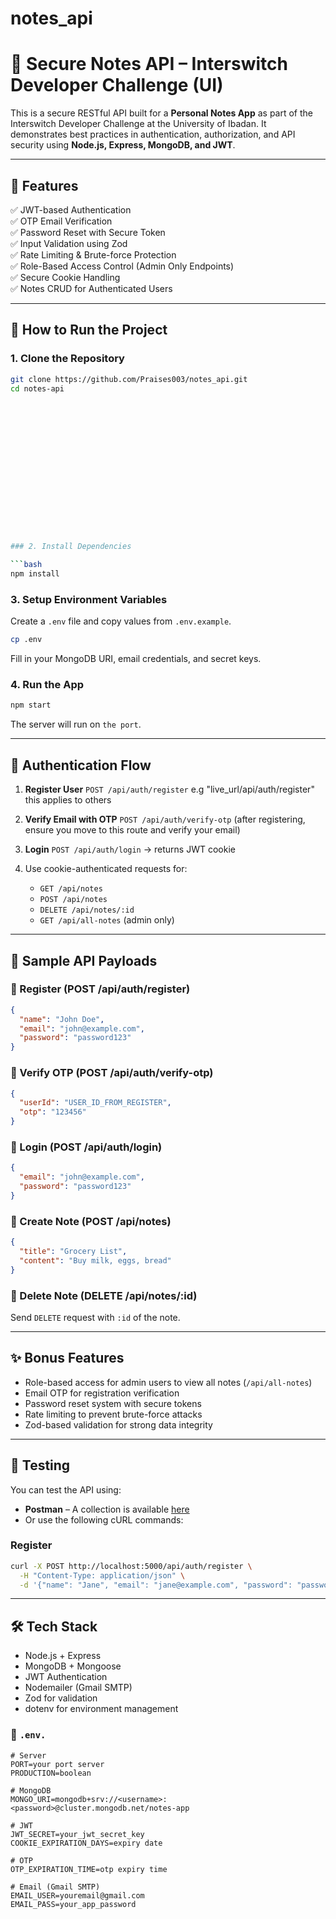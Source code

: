 # notes_api

# 📓 Secure Notes API – Interswitch Developer Challenge (UI)

This is a secure RESTful API built for a **Personal Notes App** as part of the Interswitch Developer Challenge at the University of Ibadan. It demonstrates best practices in authentication, authorization, and API security using **Node.js, Express, MongoDB, and JWT**.

---

## 🚀 Features

✅ JWT-based Authentication  
✅ OTP Email Verification  
✅ Password Reset with Secure Token  
✅ Input Validation using Zod  
✅ Rate Limiting & Brute-force Protection  
✅ Role-Based Access Control (Admin Only Endpoints)  
✅ Secure Cookie Handling  
✅ Notes CRUD for Authenticated Users

---

## 🧪 How to Run the Project

### 1. Clone the Repository

```bash
git clone https://github.com/Praises003/notes_api.git
cd notes-api

















### 2. Install Dependencies

```bash
npm install
```

### 3. Setup Environment Variables

Create a `.env` file and copy values from `.env.example`.

```bash
cp .env
```

Fill in your MongoDB URI, email credentials, and secret keys.

### 4. Run the App

```bash
npm start
```

The server will run on `the port`.

---

## 🔐 Authentication Flow

1. **Register User** `POST /api/auth/register` e.g "live_url/api/auth/register" this applies to others
2. **Verify Email with OTP** `POST /api/auth/verify-otp` (after registering, ensure you move to this route and verify your email)
3. **Login** `POST /api/auth/login` → returns JWT cookie
4. Use cookie-authenticated requests for:

   * `GET /api/notes`
   * `POST /api/notes`
   * `DELETE /api/notes/:id`
   * `GET /api/all-notes` (admin only)

---

## 📮 Sample API Payloads

### 🔹 Register (POST /api/auth/register)

```json
{
  "name": "John Doe",
  "email": "john@example.com",
  "password": "password123"
}
```

### 🔹 Verify OTP (POST /api/auth/verify-otp)

```json
{
  "userId": "USER_ID_FROM_REGISTER",
  "otp": "123456"
}
```

### 🔹 Login (POST /api/auth/login)

```json
{
  "email": "john@example.com",
  "password": "password123"
}
```

### 🔹 Create Note (POST /api/notes)

```json
{
  "title": "Grocery List",
  "content": "Buy milk, eggs, bread"
}
```

### 🔹 Delete Note (DELETE /api/notes/\:id)

Send `DELETE` request with `:id` of the note.

---

## ✨ Bonus Features

* Role-based access for admin users to view all notes (`/api/all-notes`)
* Email OTP for registration verification
* Password reset system with secure tokens
* Rate limiting to prevent brute-force attacks
* Zod-based validation for strong data integrity

---

## 🧪 Testing

You can test the API using:

* **Postman** – A collection is available [here](#)
* Or use the following cURL commands:

### Register

```bash
curl -X POST http://localhost:5000/api/auth/register \
  -H "Content-Type: application/json" \
  -d '{"name": "Jane", "email": "jane@example.com", "password": "password123"}'
```

---

## 🛠️ Tech Stack

* Node.js + Express
* MongoDB + Mongoose
* JWT Authentication
* Nodemailer (Gmail SMTP)
* Zod for validation
* dotenv for environment management



### 📄 `.env.`

```env
# Server
PORT=your port server
PRODUCTION=boolean

# MongoDB
MONGO_URI=mongodb+srv://<username>:<password>@cluster.mongodb.net/notes-app

# JWT
JWT_SECRET=your_jwt_secret_key
COOKIE_EXPIRATION_DAYS=expiry date

# OTP
OTP_EXPIRATION_TIME=otp expiry time

# Email (Gmail SMTP)
EMAIL_USER=youremail@gmail.com
EMAIL_PASS=your_app_password
````


